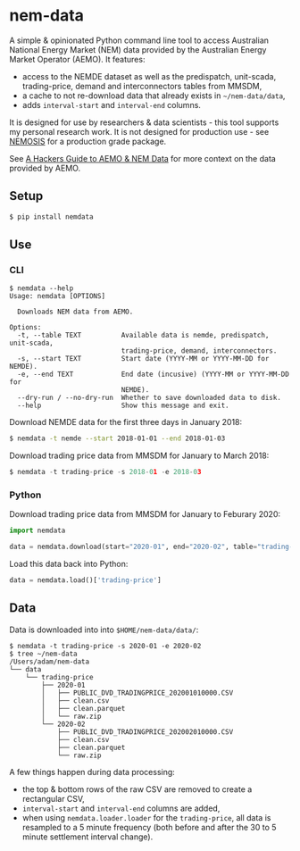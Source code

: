 # nem-data

A simple & opinionated Python command line tool to access Australian National Energy Market (NEM) data provided by the Australian Energy Market Operator (AEMO).  It features:

- access to the NEMDE dataset as well as the predispatch, unit-scada, trading-price, demand and interconnectors tables from MMSDM,
- a cache to not re-download data that already exists in `~/nem-data/data`,
- adds `interval-start` and `interval-end` columns.

It is designed for use by researchers & data scientists - this tool supports my personal research work.  It is not designed for production use - see [NEMOSIS](https://github.com/UNSW-CEEM/NEMOSIS) for a production grade package.

See [A Hackers Guide to AEMO & NEM Data](https://adgefficiency.com/hackers-aemo/) for more context on the data provided by AEMO.


## Setup

```bash
$ pip install nemdata
```


## Use

### CLI

```shell-session
$ nemdata --help
Usage: nemdata [OPTIONS]

  Downloads NEM data from AEMO.

Options:
  -t, --table TEXT          Available data is nemde, predispatch, unit-scada,
                            trading-price, demand, interconnectors.
  -s, --start TEXT          Start date (YYYY-MM or YYYY-MM-DD for NEMDE).
  -e, --end TEXT            End date (incusive) (YYYY-MM or YYYY-MM-DD for
                            NEMDE).
  --dry-run / --no-dry-run  Whether to save downloaded data to disk.
  --help                    Show this message and exit.
```

Download NEMDE data for the first three days in January 2018:

```bash
$ nemdata -t nemde --start 2018-01-01 --end 2018-01-03
```

Download trading price data from MMSDM for January to March 2018:

```python
$ nemdata -t trading-price -s 2018-01 -e 2018-03
```

### Python

Download trading price data from MMSDM for January to Feburary 2020:

```python
import nemdata

data = nemdata.download(start="2020-01", end="2020-02", table="trading-price")
```

Load this data back into Python:

```python
data = nemdata.load()['trading-price']
```


## Data

Data is downloaded into into `$HOME/nem-data/data/`:

```shell-session
$ nemdata -t trading-price -s 2020-01 -e 2020-02
$ tree ~/nem-data
/Users/adam/nem-data
└── data
    └── trading-price
        ├── 2020-01
        │   ├── PUBLIC_DVD_TRADINGPRICE_202001010000.CSV
        │   ├── clean.csv
        │   ├── clean.parquet
        │   └── raw.zip
        └── 2020-02
            ├── PUBLIC_DVD_TRADINGPRICE_202002010000.CSV
            ├── clean.csv
            ├── clean.parquet
            └── raw.zip
```

A few things happen during data processing:

- the top & bottom rows of the raw CSV are removed to create a rectangular CSV,
- `interval-start` and `interval-end` columns are added,
- when using `nemdata.loader.loader` for the `trading-price`, all data is resampled to a 5 minute frequency (both before and after the 30 to 5 minute settlement interval change).
